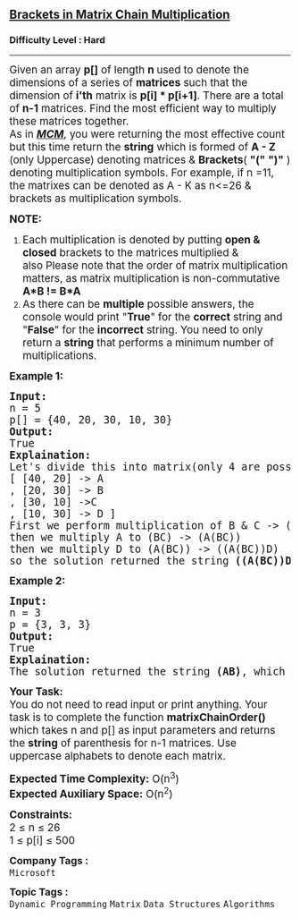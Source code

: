 <h2><a href="https://www.geeksforgeeks.org/problems/brackets-in-matrix-chain-multiplication1024/1?page=3&difficulty=Hard&sortBy=submissions">Brackets in Matrix Chain Multiplication</a></h2><h3>Difficulty Level : Hard</h3><hr><div class="problems_problem_content__Xm_eO"><p><span style="font-size: 14pt;">Given an array&nbsp;<strong>p[]</strong>&nbsp;of length <strong>n </strong>used to denote the dimensions of a series of <strong>matrices</strong> such that the dimension of <strong>i'th</strong> matrix is <strong>p[i] * p[i+1]</strong>. There are a total of&nbsp;<strong>n-1</strong> matrices. Find the most efficient way to multiply these matrices together.&nbsp;<br>As in <a href="https://www.geeksforgeeks.org/matrix-chain-multiplication-dp-8/" target="_blank" rel="noopener"><em><span style="text-decoration: underline;"><strong>MCM</strong></span></em></a>, you were returning the most effective count but this time return the <strong>string</strong> which is formed of <strong>A - Z </strong>(only Uppercase) denoting matrices &amp; <strong>Brackets</strong>( <strong>"("</strong> <strong>")"</strong> ) denoting multiplication symbols. For example, if n =11, the matrixes can be denoted as A - K as n&lt;=26 &amp; brackets as multiplication symbols.</span></p>
<p><span style="font-size: 14pt;"><strong>NOTE: </strong></span></p>
<ol>
<li><span style="font-size: 14pt;">Each multiplication is denoted by putting <strong>open &amp; closed</strong> brackets to the matrices multiplied &amp; also&nbsp;Please note that the order of matrix multiplication matters, as matrix multiplication is non-commutative <strong>A*B != B*A</strong></span></li>
<li><span style="font-size: 18.6667px;">As there can be&nbsp;</span><strong style="font-size: 18.6667px;">multiple</strong><span style="font-size: 18.6667px;">&nbsp;possible answers, the console would print "</span><strong style="font-size: 18.6667px;">True</strong><span style="font-size: 18.6667px;">" for the&nbsp;</span><strong style="font-size: 18.6667px;">correct</strong><span style="font-size: 18.6667px;">&nbsp;string and "</span><strong style="font-size: 18.6667px;">False</strong><span style="font-size: 18.6667px;">" for the&nbsp;</span><strong style="font-size: 18.6667px;">incorrect</strong><span style="font-size: 18.6667px;">&nbsp;string. You need to only return a&nbsp;</span><strong style="font-size: 18.6667px;">string</strong><span style="font-size: 18.6667px;">&nbsp;that performs a minimum number of multiplications.</span></li>
</ol>
<p><span style="font-size: 14pt;"><strong>Example 1:</strong></span></p>
<pre><span style="font-size: 14pt;"><strong>Input:</strong> 
n = 5
p[] = {40, 20, 30, 10, 30}
<strong>Output:</strong> <br>True
<strong>Explaination:</strong> <br>Let's divide this into matrix(only 4 are possible) <br></span><span style="font-size: 14pt;">[ [40, 20] -&gt; A<br></span><span style="font-size: 14pt;">, [20, 30] -&gt; B<br>, [30, 10] -&gt;C<br>, [10, 30] -&gt; D ]<br>First we perform multiplication of B &amp; C -&gt; (BC)<br>then we multiply A to (BC) -&gt; (A(BC))<br>then we multiply D to (A(BC)) -&gt; ((A(BC))D)<br>so the solution returned the string <strong>((A(BC))D)</strong>,</span> <span style="font-size: 14pt;">which performs minimum multiplications. The total number of multiplications are 20*30*10 + 40*20*10 + 40*10*30 = 26,000.</span></pre>
<p><span style="font-size: 14pt;"><strong>Example 2:</strong></span></p>
<pre><span style="font-size: 14pt;"><strong>Input:</strong> 
n = 3
p = {3, 3, 3}
<strong>Output:</strong> <br>True
<strong>Explaination:</strong> <br>The solution returned the string <strong>(AB)</strong>, which performs minimum multiplications. The total number of multiplications are (3*3*3) = 27.</span></pre>
<p><span style="font-size: 14pt;"><strong>Your Task:</strong><br>You do not need to read input or print anything. Your task is to complete the function <strong>matrixChainOrder()</strong> which takes n and p[] as input parameters and returns the <strong>string</strong>&nbsp;of parenthesis for n-1 matrices. Use uppercase alphabets to denote each matrix.</span></p>
<p><span style="font-size: 14pt;"><strong>Expected Time Complexity:</strong> O(n<sup>3</sup>)<br><strong>Expected Auxiliary Space:</strong> O(n<sup>2</sup>)</span></p>
<p><span style="font-size: 14pt;"><strong>Constraints:</strong><br>2 ≤ n ≤ 26&nbsp;<br>1 ≤ p[i] ≤ 500&nbsp;</span></p></div><p><span style=font-size:18px><strong>Company Tags : </strong><br><code>Microsoft</code>&nbsp;<br><p><span style=font-size:18px><strong>Topic Tags : </strong><br><code>Dynamic Programming</code>&nbsp;<code>Matrix</code>&nbsp;<code>Data Structures</code>&nbsp;<code>Algorithms</code>&nbsp;
